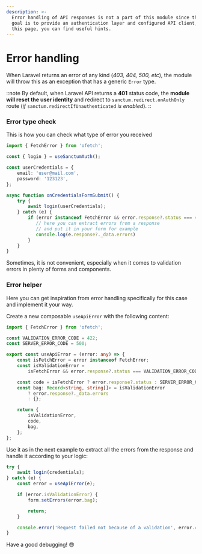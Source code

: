 ```yaml
---
description: >-
  Error handling of API responses is not a part of this module since the main
  goal is to provide an authentication layer and configured API client, but on
  this page, you can find useful hints.
---
```


# Error handling

When Laravel returns an error of any kind (_403, 404, 500, etc_), the module will throw this as an exception that has a generic `Error` type.&#x20;

::note
By default, when Laravel API returns a **401** status code, the **module will reset the user identity** and redirect to `sanctum.redirect.onAuthOnly` route (_if_ `sanctum.redirectIfUnauthenticated` _is enabled_).
::

### Error type check

This is how you can check what type of error you received

```typescript [components/LoginForm.vue]
import { FetchError } from 'ofetch';

const { login } = useSanctumAuth();

const userCredentials = {
    email: 'user@mail.com',
    password: '123123',
};

async function onCredentialsFormSubmit() {
    try {
        await login(userCredentials);
    } catch (e) {
        if (error instanceof FetchError && error.response?.status === 422) {
           // here you can extract errors from a response 
           // and put it in your form for example
           console.log(e.response?._data.errors)
        }
    }
}
```

Sometimes, it is not convenient, especially when it comes to validation errors in plenty of forms and components.&#x20;

### Error helper

Here you can get inspiration from error handling specifically for this case and implement it your way.

Create a new composable `useApiError` with the following content:

```typescript [composables/useApiError.ts]
import { FetchError } from 'ofetch';

const VALIDATION_ERROR_CODE = 422;
const SERVER_ERROR_CODE = 500;

export const useApiError = (error: any) => {
    const isFetchError = error instanceof FetchError;
    const isValidationError =
        isFetchError && error.response?.status === VALIDATION_ERROR_CODE;

    const code = isFetchError ? error.response?.status : SERVER_ERROR_CODE;
    const bag: Record<string, string[]> = isValidationError
        ? error.response?._data.errors
        : {};

    return {
        isValidationError,
        code,
        bag,
    };
};
```

Use it as in the next example to extract all the errors from the response and handle it according to your logic:

```typescript [components/LoginForm.vue]
try {
    await login(credentials);
} catch (e) {
    const error = useApiError(e);

    if (error.isValidationError) {
        form.setErrors(error.bag);

        return;
    }

    console.error('Request failed not because of a validation', error.code);
}
```

Have a good debugging! 😎
